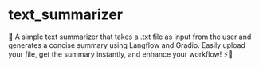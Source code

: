 # text_summarizer
🚀 A simple text summarizer that takes a .txt file as input from the user and generates a concise summary using Langflow and Gradio. Easily upload your file, get the summary instantly, and enhance your workflow! ⚡📄
